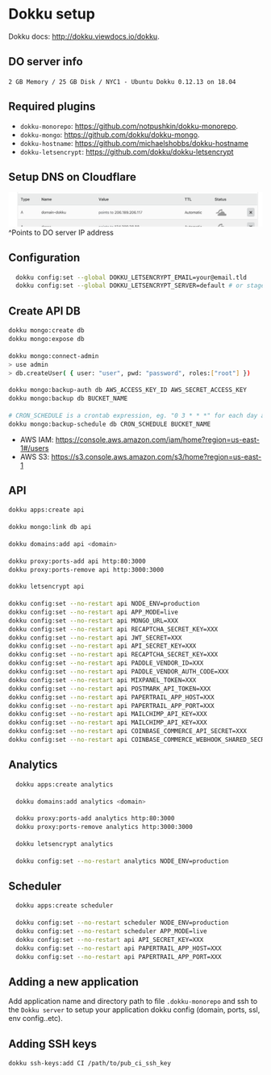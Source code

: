 # Dokku setup

Dokku docs: <http://dokku.viewdocs.io/dokku>.

## DO server info

`2 GB Memory / 25 GB Disk / NYC1 - Ubuntu Dokku 0.12.13 on 18.04`

## Required plugins

- `dokku-monorepo`: <https://github.com/notpushkin/dokku-monorepo>.
- `dokku-mongo`: <https://github.com/dokku/dokku-mongo>.
- `dokku-hostname`: <https://github.com/michaelshobbs/dokku-hostname>
- `dokku-letsencrypt`: <https://github.com/dokku/dokku-letsencrypt>

## Setup DNS on Cloudflare

![dokku dns](images/dokku/dns.png)
^Points to DO server IP address

## Configuration

```bash
  dokku config:set --global DOKKU_LETSENCRYPT_EMAIL=your@email.tld
  dokku config:set --global DOKKU_LETSENCRYPT_SERVER=default # or stage
```

## Create API DB

```bash
dokku mongo:create db
dokku mongo:expose db

dokku mongo:connect-admin
> use admin
> db.createUser( { user: "user", pwd: "password", roles:["root"] })

dokku mongo:backup-auth db AWS_ACCESS_KEY_ID AWS_SECRET_ACCESS_KEY
dokku mongo:backup db BUCKET_NAME

# CRON_SCHEDULE is a crontab expression, eg. "0 3 * * *" for each day at 3am
dokku mongo:backup-schedule db CRON_SCHEDULE BUCKET_NAME
```

- AWS IAM: https://console.aws.amazon.com/iam/home?region=us-east-1#/users
- AWS S3: https://s3.console.aws.amazon.com/s3/home?region=us-east-1

## API

```bash
dokku apps:create api

dokku mongo:link db api

dokku domains:add api <domain>

dokku proxy:ports-add api http:80:3000
dokku proxy:ports-remove api http:3000:3000

dokku letsencrypt api

dokku config:set --no-restart api NODE_ENV=production
dokku config:set --no-restart api APP_MODE=live
dokku config:set --no-restart api MONGO_URL=XXX
dokku config:set --no-restart api RECAPTCHA_SECRET_KEY=XXX
dokku config:set --no-restart api JWT_SECRET=XXX
dokku config:set --no-restart api API_SECRET_KEY=XXX
dokku config:set --no-restart api RECAPTCHA_SECRET_KEY=XXX
dokku config:set --no-restart api PADDLE_VENDOR_ID=XXX
dokku config:set --no-restart api PADDLE_VENDOR_AUTH_CODE=XXX
dokku config:set --no-restart api MIXPANEL_TOKEN=XXX
dokku config:set --no-restart api POSTMARK_API_TOKEN=XXX
dokku config:set --no-restart api PAPERTRAIL_APP_HOST=XXX
dokku config:set --no-restart api PAPERTRAIL_APP_PORT=XXX
dokku config:set --no-restart api MAILCHIMP_API_KEY=XXX
dokku config:set --no-restart api MAILCHIMP_API_KEY=XXX
dokku config:set --no-restart api COINBASE_COMMERCE_API_SECRET=XXX
dokku config:set --no-restart api COINBASE_COMMERCE_WEBHOOK_SHARED_SECRET=XXX
```

## Analytics

```bash
  dokku apps:create analytics

  dokku domains:add analytics <domain>

  dokku proxy:ports-add analytics http:80:3000
  dokku proxy:ports-remove analytics http:3000:3000

  dokku letsencrypt analytics

  dokku config:set --no-restart analytics NODE_ENV=production
```

## Scheduler

```bash
  dokku apps:create scheduler

  dokku config:set --no-restart scheduler NODE_ENV=production
  dokku config:set --no-restart scheduler APP_MODE=live
  dokku config:set --no-restart api API_SECRET_KEY=XXX
  dokku config:set --no-restart api PAPERTRAIL_APP_HOST=XXX
  dokku config:set --no-restart api PAPERTRAIL_APP_PORT=XXX
```

## Adding a new application

Add application name and directory path to file `.dokku-monorepo` and ssh to the `Dokku server` to setup your application dokku config (domain, ports, ssl, env config..etc).

## Adding SSH keys

```bash
dokku ssh-keys:add CI /path/to/pub_ci_ssh_key
```
